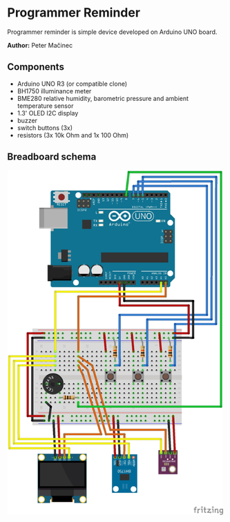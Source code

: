 # Programmer Reminder

Programmer reminder is simple device developed on Arduino UNO board.

**Author:** Peter Mačinec

## Components

* Arduino UNO R3 (or compatible clone)
* BH1750 illuminance meter
* BME280 relative humidity, barometric pressure and ambient temperature sensor
* 1.3' OLED I2C display
* buzzer
* switch buttons (3x)
* resistors (3x 10k Ohm and 1x 100 Ohm)

## Breadboard schema

<img src="diagrams/programmer_reminder_bb.jpg" width="500px" alt="Breadboard schema">
